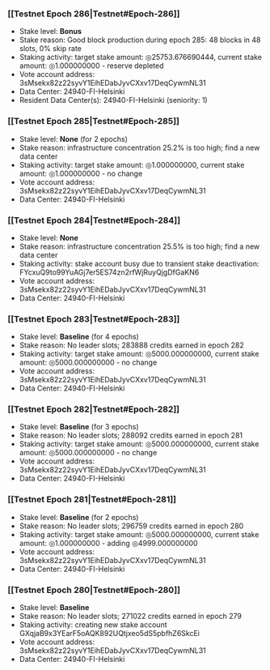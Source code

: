 ### [[Testnet Epoch 286|Testnet#Epoch-286]]
* Stake level: **Bonus**
* Stake reason: Good block production during epoch 285: 48 blocks in 48 slots, 0% skip rate
* Staking activity: target stake amount: ◎25753.676690444, current stake amount: ◎1.000000000 - reserve depleted
* Vote account address: 3sMsekx82z22syvY1EihEDabJyvCXxv17DeqCywmNL31
* Data Center: 24940-FI-Helsinki
* Resident Data Center(s): 24940-FI-Helsinki (seniority: 1)
### [[Testnet Epoch 285|Testnet#Epoch-285]]
* Stake level: **None** (for 2 epochs)
* Stake reason: infrastructure concentration 25.2% is too high; find a new data center
* Staking activity: target stake amount: ◎1.000000000, current stake amount: ◎1.000000000 - no change
* Vote account address: 3sMsekx82z22syvY1EihEDabJyvCXxv17DeqCywmNL31
* Data Center: 24940-FI-Helsinki
### [[Testnet Epoch 284|Testnet#Epoch-284]]
* Stake level: **None**
* Stake reason: infrastructure concentration 25.5% is too high; find a new data center
* Staking activity: stake account busy due to transient stake deactivation: FYcxuQ9to99YuAGj7er5ES74zn2rfWjRuyQjgDfGaKN6
* Vote account address: 3sMsekx82z22syvY1EihEDabJyvCXxv17DeqCywmNL31
* Data Center: 24940-FI-Helsinki
### [[Testnet Epoch 283|Testnet#Epoch-283]]
* Stake level: **Baseline** (for 4 epochs)
* Stake reason: No leader slots; 283888 credits earned in epoch 282
* Staking activity: target stake amount: ◎5000.000000000, current stake amount: ◎5000.000000000 - no change
* Vote account address: 3sMsekx82z22syvY1EihEDabJyvCXxv17DeqCywmNL31
* Data Center: 24940-FI-Helsinki
### [[Testnet Epoch 282|Testnet#Epoch-282]]
* Stake level: **Baseline** (for 3 epochs)
* Stake reason: No leader slots; 288092 credits earned in epoch 281
* Staking activity: target stake amount: ◎5000.000000000, current stake amount: ◎5000.000000000 - no change
* Vote account address: 3sMsekx82z22syvY1EihEDabJyvCXxv17DeqCywmNL31
* Data Center: 24940-FI-Helsinki
### [[Testnet Epoch 281|Testnet#Epoch-281]]
* Stake level: **Baseline** (for 2 epochs)
* Stake reason: No leader slots; 296759 credits earned in epoch 280
* Staking activity: target stake amount: ◎5000.000000000, current stake amount: ◎1.000000000 - adding ◎4999.000000000
* Vote account address: 3sMsekx82z22syvY1EihEDabJyvCXxv17DeqCywmNL31
* Data Center: 24940-FI-Helsinki
### [[Testnet Epoch 280|Testnet#Epoch-280]]
* Stake level: **Baseline**
* Stake reason: No leader slots; 271022 credits earned in epoch 279
* Staking activity: creating new stake account GXqjaB9x3YEarF5oAQK892UQtjxeo5dS5pbfhZ6SkcEi
* Vote account address: 3sMsekx82z22syvY1EihEDabJyvCXxv17DeqCywmNL31
* Data Center: 24940-FI-Helsinki